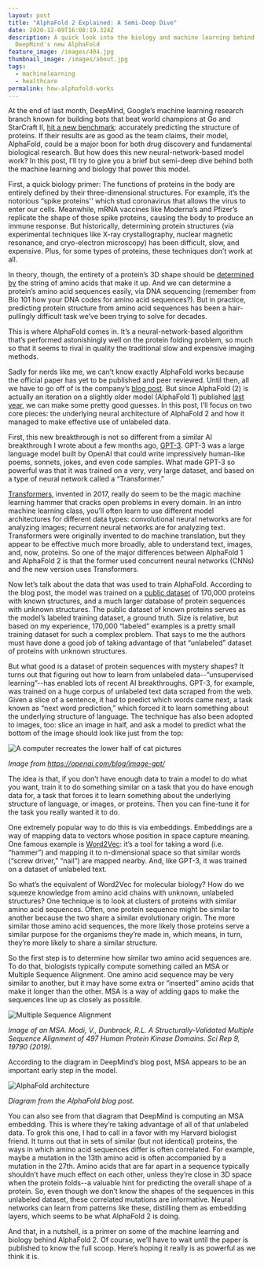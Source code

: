 ```yaml
---
layout: post
title: "AlphaFold 2 Explained: A Semi-Deep Dive"
date: 2020-12-09T16:08:19.324Z
description: A quick look into the biology and machine learning behind
  DeepMind's new AlphaFold
feature_image: /images/404.jpg
thumbnail_image: /images/about.jpg
tags:
  - machinelearning
  - healthcare
permalink: how-alphafold-works
---
```

At the end of last month, DeepMind, Google’s machine learning research branch known for building bots that beat world champions at Go and StarCraft II, [hit a new benchmark](https://deepmind.com/blog/article/alphafold-a-solution-to-a-50-year-old-grand-challenge-in-biology): accurately predicting the structure of proteins. If their results are as good as the team claims, their model, AlphaFold, could be a major boon for both drug discovery and fundamental biological research. But how does this new neural-network-based model work? In this post, I’ll try to give you a brief but semi-deep dive behind both the machine learning and biology that power this model.

First, a quick biology primer: The functions of proteins in the body are entirely defined by their three-dimensional structures. For example, it’s the notorious “spike proteins'' which stud coronavirus that allows the virus to enter our cells. Meanwhile, mRNA vaccines like Moderna’s and Pfizer’s replicate the shape of those spike proteins, causing the body to produce an immune response. But historically, determining protein structures (via experimental techniques like X-ray crystallography, nuclear magnetic resonance, and cryo-electron microscopy) has been difficult, slow, and expensive. Plus, for some types of proteins, these techniques don’t work at all.

In theory, though, the entirety of a protein’s 3D shape should be [determined by](https://www.nobelprize.org/uploads/2018/06/anfinsen-lecture.pdf) the string of amino acids that make it up. And we can determine a protein’s amino acid sequences easily, via DNA sequencing (remember from Bio 101 how your DNA codes for amino acid sequences?). But in practice, predicting protein structure from amino acid sequences has been a hair-pullingly difficult task we’ve been trying to solve for decades.

This is where AlphaFold comes in. It’s a neural-network-based algorithm that’s performed astonishingly well on the protein folding problem, so much so that it seems to rival in quality the traditional slow and expensive imaging methods.

Sadly for nerds like me, we can’t know exactly AlphaFold works because the official paper has yet to be published and peer reviewed. Until then, all we have to go off of is the company’s [blog post](https://deepmind.com/blog/article/alphafold-a-solution-to-a-50-year-old-grand-challenge-in-biology). But since AlphaFold (2) is actually an iteration on a slightly older model (AlphaFold 1) published [last year](https://www.nature.com/articles/s41586-019-1923-7.epdf?author_access_token=Z_KaZKDqtKzbE7Wd5HtwI9RgN0jAjWel9jnR3ZoTv0MCcgAwHMgRx9mvLjNQdB2TlQQaa7l420UCtGo8vYQ39gg8lFWR9mAZtvsN_1PrccXfIbc6e-tGSgazNL_XdtQzn1PHfy21qdcxV7Pw-k3htw%3D%3D), we can make some pretty good guesses. In this post, I’ll focus on two core pieces: the underlying neural architecture of AlphaFold 2 and how it managed to make effective use of unlabeled data.

First, this new breakthrough is not so different from a similar AI breakthrough I wrote about a few months ago, [GPT-3](https://daleonai.com/gpt3-explained-fast). GPT-3 was a large language model built by OpenAI that could write impressively human-like poems, sonnets, jokes, and even code samples. What made GPT-3 so powerful was that it was trained on a very, very large dataset, and based on a type of neural network called a “Transformer.” 

[Transformers](https://arxiv.org/abs/1706.03762), invented in 2017, really do seem to be the magic machine learning hammer that cracks open problems in every domain. In an intro machine learning class, you’ll often learn to use different model architectures for different data types: convolutional neural networks are for analyzing images; recurrent neural networks are for analyzing text. Transformers were originally invented to do machine translation, but they appear to be effective much more broadly, able to understand text, images, and, now, proteins. So one of the major differences between AlphaFold 1 and AlphaFold 2 is that the former used concurrent neural networks (CNNs) and the new version uses Transformers.

Now let’s talk about the data that was used to train AlphaFold. According to the blog post, the model was trained on a [public dataset](https://www.rcsb.org/) of 170,000 proteins with known structures, and a much larger database of protein sequences with unknown structures. The public dataset of known proteins serves as the model’s labeled training dataset, a ground truth. Size is relative, but based on my experience, 170,000 “labeled” examples is a pretty small training dataset for such a complex problem. That says to me the authors must have done a good job of taking advantage of that “unlabeled” dataset of proteins with unknown structures.

But what good is a dataset of protein sequences with mystery shapes? It turns out that figuring out how to learn from unlabeled data--”unsupervised learning”--has enabled lots of recent AI breakthroughs. GPT-3, for example, was trained on a huge corpus of unlabeled text data scraped from the web. Given a slice of a sentence, it had to predict which words came next, a task known as “next word prediction,” which forced it to learn something about the underlying structure of language. The technique has also been adopted to images, too: slice an image in half, and ask a model to predict what the bottom of the image should look like just from the top:

![A computer recreates the lower half of cat pictures](https://lh6.googleusercontent.com/DtFPUmuRy2K2IsZckQ9oPloy9YyNWbA0xKOf2a6b-E91XiveXgdfhR-qjEXOQIQPZkZ-FVo9ukxfZXL_AyZdIXj-PHNCcmny_MfA0Q3NsJGHAsddsq1VsY9jShBehF9G3g7o0Fc3 "Image from https://openai.com/blog/image-gpt/")

*Image from <https://openai.com/blog/image-gpt/>*

The idea is that, if you don’t have enough data to train a model to do what you want, train it to do something similar on a task that you do have enough data for, a task that forces it to learn something about the underlying structure of language, or images, or proteins. Then you can fine-tune it for the task you really wanted it to do.

One extremely popular way to do this is via embeddings. Embeddings are a way of mapping data to vectors whose position in space capture meaning. One famous example is [Word2Vec](http://jalammar.github.io/illustrated-word2vec/): it’s a tool for taking a word (i.e. “hammer”) and mapping it to n-dimensional space so that similar words (“screw driver,” “nail”) are mapped nearby. And, like GPT-3, it was trained on a dataset of unlabeled text.

So what’s the equivalent of Word2Vec for molecular biology? How do we squeeze knowledge from amino acid chains with unknown, unlabeled structures? One technique is to look at clusters of proteins with similar amino acid sequences. Often, one protein sequence might be similar to another because the two share a similar evolutionary origin. The more similar those amino acid sequences, the more likely those proteins serve a similar purpose for the organisms they’re made in, which means, in turn, they’re more likely to share a similar structure.

So the first step is to determine how similar two amino acid sequences are. To do that, biologists typically compute something called an MSA or Multiple Sequence Alignment. One amino acid sequence may be very similar to another, but it may have some extra or “inserted” amino acids that make it longer than the other. MSA is a way of adding gaps to make the sequences line up as closely as possible.

![Multiple Sequence Alignment](https://lh6.googleusercontent.com/os1HHQyBwSfAe6og8aUYozR7Upi9oMWqcvr7O2d-lj4p3t3h5-_wqsRtKzvNzTq_CJOMYLyd71H3ur-icQ8Y-CKkpBQFPQu-EPhGo6Kjialb0gbz156eX-l4y-G0dtGYgmyRyHru "Multiple Sequence Alignment")

*Image of an MSA. Modi, V., Dunbrack, R.L. A Structurally-Validated Multiple Sequence Alignment of 497 Human Protein Kinase Domains. Sci Rep 9, 19790 (2019).*

According to the diagram in DeepMind’s blog post, MSA appears to be an important early step in the model.

![AlphaFold architecture](https://lh5.googleusercontent.com/LrqV2vnytgYXA8nZ4Jl1pRxJzp2VXyeDKwye3o6enRcibMiH4YNYTWUqRaSOhpOECcCuspbpv6hliHVfAN4DRVPBtE1m2HluXT8OJw_YgR-jZPMJwV1SmvmL5hnvMsvqXLvYPKc7 "AlphaFold architecture")

*Diagram from the AlphaFold blog post.*

You can also see from that diagram that DeepMind is computing an MSA embedding. This is where they’re taking advantage of all of that unlabeled data. To grok this one, I had to call in a favor with my Harvard biologist friend. It turns out that in sets of similar (but not identical) proteins, the ways in which amino acid sequences differ is often correlated. For example, maybe a mutation in the 13th amino acid is often accompanied by a mutation in the 27th. Amino acids that are far apart in a sequence typically shouldn’t have much effect on each other, unless they’re close in 3D space when the protein folds--a valuable hint for predicting the overall shape of a protein. So, even though we don’t know the shapes of the sequences in this unlabeled dataset, these correlated mutations are informative. Neural networks can learn from patterns like these, distilling them as embedding layers, which seems to be what AlphaFold 2 is doing.

And that, in a nutshell, is a primer on some of the machine learning and biology behind AlphaFold 2. Of course, we’ll have to wait until the paper is published to know the full scoop. Here’s hoping it really is as powerful as we think it is.